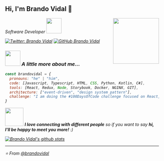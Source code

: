 <h2> Hi, I'm Brando Vidal 👋</h2>
<img align='right' src="https://avatars.githubusercontent.com/u/65886822?v=4" width="150">
<p><em>Software Developer <img src="https://media.giphy.com/media/mGcNjsfWAjY5AEZNw6/giphy.gif" width="50"></p>

[![Twitter: Brando Vidal](https://img.shields.io/twitter/follow/_brandovidal?label=Follow)](https://bit.ly/brando-vidal-twitter)
[![GitHub Brando Vidal](https://img.shields.io/github/followers/brandovidal?label=follow&style=social)](https://bit.ly/brando-vidal-github)

### <img src="https://media.giphy.com/media/CqVNwrLt9KEDK/giphy.gif" width="50"> A little more about me...  

```javascript
const brandovidal = {
  pronouns: "he" | "him",
  code: [Javascript, Typescript, HTML, CSS, Python, Kotlin, C#],
  tools: [React, Redux, Node, Storybook, Docker, NGINX, GIT],
  architecture: ["event-driven", "design system pattern"],
  challenge: "I am doing the #100DaysOfCode challenge focused on React, Docker and Figma"
}
```

<img src="https://media.giphy.com/media/LnQjpWaON8nhr21vNW/giphy.gif" width="60"> <em><b>I love connecting with different people</b> so if you want to say <b>hi, I'll be happy to meet you more!</b> :)</em>

[![Brando Vidal's github stats](https://github-readme-stats.vercel.app/api?username=brandovidal)](https://github.com/brandovidal/github-readme-stats)

---

⭐️ From [@brandovidal](https://bit.ly/brandovidal-github)
